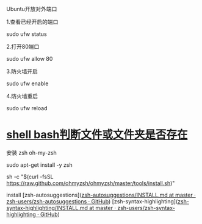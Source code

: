 Ubuntu开放对外端口

1.查看已经开启的端口

sudo ufw status

2.打开80端口

sudo ufw allow 80

3.防火墙开启

sudo ufw enable

4.防火墙重启

sudo ufw reload

# [shell bash判断文件或文件夹是否存在](https://www.cnblogs.com/emanlee/p/3583769.html)

安装 zsh oh-my-zsh

sudo apt-get install -y zsh

sh -c "$(curl -fsSL https://raw.github.com/ohmyzsh/ohmyzsh/master/tools/install.sh)"

install [zsh-autosuggestions]([zsh-autosuggestions/INSTALL.md at master · zsh-users/zsh-autosuggestions · GitHub](https://github.com/zsh-users/zsh-autosuggestions/blob/master/INSTALL.md)) [zsh-syntax-highlighting]([zsh-syntax-highlighting/INSTALL.md at master · zsh-users/zsh-syntax-highlighting · GitHub](https://github.com/zsh-users/zsh-syntax-highlighting/blob/master/INSTALL.md))

